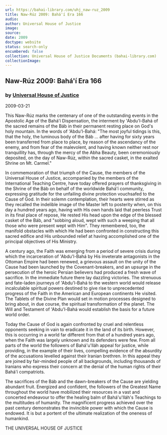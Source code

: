 ```yaml
---
url: https://bahai-library.com/uhj_naw-ruz_2009
title: Naw-Rúz 2009: Bahá'í Era 166
audio: 
author: Universal House of Justice
image: 
source: 
date: 2009
doctype: website
status: search-only
encumbered: false
collection: Universal House of Justice Documents (bahai-library.com)
collectionImage: 
---
```



## Naw-Rúz 2009: Bahá'í Era 166

### by [Universal House of Justice](https://bahai-library.com/author/Universal+House+of+Justice)

2009-03-21


This Naw-Rúz marks the centenary of one of the outstanding events in the Apostolic Age of the Bahá'í Dispensation, the interment by 'Abdu'l-Bahá of the sacred remains of the Báb in their permanent resting place on God's holy mountain. In the words of 'Abdu'l-Bahá: "The most joyful tidings is this, that the holy, the luminous body of the Báb ... after having for sixty years been transferred from place to place, by reason of the ascendancy of the enemy, and from fear of the malevolent, and having known neither rest nor tranquillity has, through the mercy of the Abha Beauty, been ceremoniously deposited, on the day of Naw-Rúz, within the sacred casket, in the exalted Shrine on Mt. Carmel."

In commemoration of that triumph of the Cause, the members of the Universal House of Justice, accompanied by the members of the International Teaching Centre, have today offered prayers of thanksgiving in the Shrine of the Báb on behalf of the worldwide Bahá'í community, expressing gratitude for the unfailing divine protection vouchsafed to the Cause of God. In their solemn contemplation, their hearts were stirred as they recalled the indelible image of the Master left to posterity when, on this day a hundred years ago, having with His own hands laid that peerless Trust in its final place of repose, He rested His head upon the edge of the blessed casket of the Báb, and "sobbing aloud, wept with such a weeping that all those who were present wept with Him". They remembered, too, the manifold obstacles with which He had been confronted in constructing this sacred edifice and His unbounded relief at having accomplished one of the principal objectives of His Ministry.

A century ago, the Faith was emerging from a period of severe crisis during which the incarceration of 'Abdu'l-Bahá by His inveterate antagonists in the Ottoman Empire had been renewed, a grievous assault on the unity of the Cause had been launched by the Covenant-breakers, and an upsurge in the persecution of the heroic Persian believers had produced a fresh wave of sacrifice. In the immediate future there lay dazzling victories. The strenuous and fate-laden journeys of 'Abdu'l-Bahá to the western world would release incalculable spiritual powers destined to give rise to unprecedented progress of the Faith in the American and European continents He visited. The Tablets of the Divine Plan would set in motion processes designed to bring about, in due course, the spiritual transformation of the planet. The Will and Testament of 'Abdu'l-Bahá would establish the basis for a future world order.

Today the Cause of God is again confronted by cruel and relentless opponents seeking in vain to eradicate it in the land of its birth. However, this is occurring in a world far different from that of a hundred years ago, when the Faith was largely unknown and its defenders were few. From all parts of the world the followers of Bahá'u'lláh appeal for justice, while providing, in the example of their lives, compelling evidence of the absurdity of the accusations levelled against their Iranian brethren. In this appeal they are joined by fair-minded people of all backgrounds, including thousands of Iranians who express their concern at the denial of the human rights of their Bahá'í compatriots.

The sacrifices of the Báb and the dawn-breakers of the Cause are yielding abundant fruit. Energized and confident, the followers of the Greatest Name throughout the world have mobilized their resources in a vast and concerted endeavour to offer the healing balm of Bahá'u'lláh's Teachings to the multitudes of humanity. The magnificent progress achieved over the past century demonstrates the invincible power with which the Cause is endowed. It is but a portent of the ultimate realization of the oneness of humankind.

THE UNIVERSAL HOUSE OF JUSTICE
